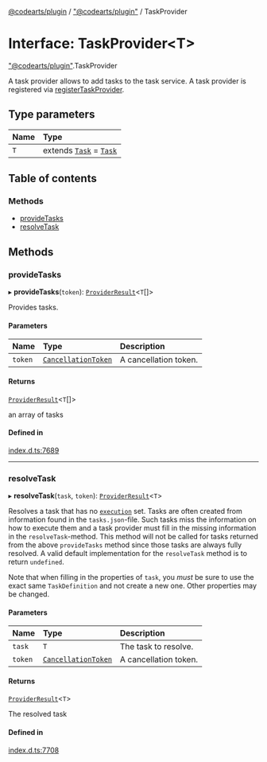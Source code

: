 [@codearts/plugin](../README.md) / ["@codearts/plugin"](../modules/_codearts_plugin_.md) / TaskProvider

# Interface: TaskProvider<T\>

["@codearts/plugin"](../modules/_codearts_plugin_.md).TaskProvider

A task provider allows to add tasks to the task service.
A task provider is registered via [registerTaskProvider](../modules/codearts_plugin_.tasks.md#registertaskprovider).

## Type parameters

| Name | Type |
| :------ | :------ |
| `T` | extends [`Task`](../classes/codearts_plugin_.Task.md) = [`Task`](../classes/codearts_plugin_.Task.md) |

## Table of contents

### Methods

- [provideTasks](codearts_plugin_.TaskProvider.md#providetasks)
- [resolveTask](codearts_plugin_.TaskProvider.md#resolvetask)

## Methods

### provideTasks

▸ **provideTasks**(`token`): [`ProviderResult`](../modules/_codearts_plugin_.md#providerresult)<`T`[]\>

Provides tasks.

#### Parameters

| Name | Type | Description |
| :------ | :------ | :------ |
| `token` | [`CancellationToken`](codearts_plugin_.CancellationToken.md) | A cancellation token. |

#### Returns

[`ProviderResult`](../modules/_codearts_plugin_.md#providerresult)<`T`[]\>

an array of tasks

#### Defined in

[index.d.ts:7689](https://github.com/xyz-fish/cloudide-plugin-api/blob/9927cd6/index.d.ts#L7689)

___

### resolveTask

▸ **resolveTask**(`task`, `token`): [`ProviderResult`](../modules/_codearts_plugin_.md#providerresult)<`T`\>

Resolves a task that has no [`execution`](../classes/codearts_plugin_.Task.md#execution) set. Tasks are
often created from information found in the `tasks.json`-file. Such tasks miss
the information on how to execute them and a task provider must fill in
the missing information in the `resolveTask`-method. This method will not be
called for tasks returned from the above `provideTasks` method since those
tasks are always fully resolved. A valid default implementation for the
`resolveTask` method is to return `undefined`.

Note that when filling in the properties of `task`, you _must_ be sure to
use the exact same `TaskDefinition` and not create a new one. Other properties
may be changed.

#### Parameters

| Name | Type | Description |
| :------ | :------ | :------ |
| `task` | `T` | The task to resolve. |
| `token` | [`CancellationToken`](codearts_plugin_.CancellationToken.md) | A cancellation token. |

#### Returns

[`ProviderResult`](../modules/_codearts_plugin_.md#providerresult)<`T`\>

The resolved task

#### Defined in

[index.d.ts:7708](https://github.com/xyz-fish/cloudide-plugin-api/blob/9927cd6/index.d.ts#L7708)
